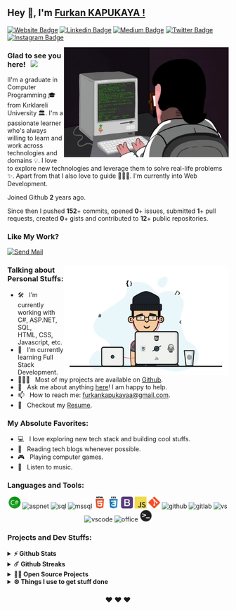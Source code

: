 ## Hey 👋, I'm [Furkan KAPUKAYA !](https://github.com/furkankapukayaa/)

[![Website Badge](https://img.shields.io/badge/Website-3b5998?style=flat-square&logo=google-chrome&logoColor=white)](https://furkankapukayaa.github.io/)
[![Linkedin Badge](https://img.shields.io/badge/-LinkedIn-0e76a8?style=flat-square&logo=Linkedin&logoColor=white)](https://www.linkedin.com/in/furkankapukayaa/)
[![Medium Badge](https://img.shields.io/badge/-Medium-000000?style=flat-square&logo=Medium&logoColor=white)](https://medium.com/@furkankapukayaa)
[![Twitter Badge](https://img.shields.io/badge/-Twitter-00acee?style=flat-square&logo=Twitter&logoColor=white)](https://twitter.com/furkankapukayaa)
[![Instagram Badge](https://img.shields.io/badge/-Instagram-e4405f?style=flat-square&logo=Instagram&logoColor=white)](https://instagram.com/furkankapukayaa/)

<img align="right" height="250" width="375" alt="" src="gifs/coder2.webp" /> 

### Glad to see you here! &nbsp; ![](https://visitor-badge.glitch.me/badge?page_id=furkankapukayaa.furkankapukayaa&style=flat-square&color=0088cc)

II'm a graduate in Computer Programming 🎓 from Kırklareli University 🏛. I'm a passionate learner who's always willing to learn and work across technologies and domains 💡. I love to explore new technologies and leverage them to solve real-life problems ✨. Apart from that I also love to guide 👨🏻‍💻. I'm currently into Web Development.

Joined Github **2** years ago. 

Since then I pushed **152**+ commits, opened **0**+ issues, submitted **1**+ pull requests, created **0**+ gists and contributed to **12**+ public repositories.


 ### Like My Work?
 <a href="mailto:furkankapukayaa@gmail.com" target="_blank"><img src="https://i.hizliresim.com/rhnggtt.png" alt="Send Mail" height="60px" width="217px" ><a>  


<img align="right" height="250" width="375" alt="" src="https://raw.githubusercontent.com/furkankapukayaa/furkankapukayaa/master/gifs/coder.gif" /> 

### Talking about Personal Stuffs:

- 🛠 &nbsp; I’m currently working with C#, ASP.NET, SQL, <br /> HTML, CSS, Javascript, etc.
- 🚀 &nbsp; I’m currently learning Full Stack Development.
- 👨🏻‍💻 &nbsp; Most of my projects are available on [Github](https://github.com/furkankapukayaa?tab=repositories).
- 💬 &nbsp; Ask me about anything [here](https://t.me/furkankapukaya)! I am happy to help.
- 📫 &nbsp; How to reach me: furkankapukayaa@gmail.com.
- 📝 &nbsp; Checkout my [Resume](https://github.com/furkankapukayaa/furkankapukayaa/blob/master/Resume.pdf).

### My Absolute Favorites:

- 💻 &nbsp; I love exploring new tech stack and building cool stuffs.
- 📰 &nbsp; Reading tech blogs whenever possible.
- 🎮 &nbsp; Playing computer games.
- 🎵 &nbsp; Listen to music.

### Languages and Tools:
<div align="center">
<img height="27" src="https://raw.githubusercontent.com/github/explore/80688e429a7d4ef2fca1e82350fe8e3517d3494d/topics/csharp/csharp.png" alt="csharp">
<img height="27" src="https://i.hizliresim.com/9jf9my0.png" alt="aspnet">
<img height="27" src="https://www.freeiconspng.com/uploads/sql-server-icon-png-29.png" alt="sql">
<img height="27" src="https://i.hizliresim.com/8p71gpf.png" alt="mssql">
<img height="27" src="https://raw.githubusercontent.com/github/explore/80688e429a7d4ef2fca1e82350fe8e3517d3494d/topics/html/html.png" alt="html">
<img height="27" src="https://raw.githubusercontent.com/github/explore/80688e429a7d4ef2fca1e82350fe8e3517d3494d/topics/css/css.png" alt="css">
<img height="27" src="https://raw.githubusercontent.com/github/explore/80688e429a7d4ef2fca1e82350fe8e3517d3494d/topics/bootstrap/bootstrap.png" alt="bootstrap">
<img height="27" src="https://raw.githubusercontent.com/github/explore/80688e429a7d4ef2fca1e82350fe8e3517d3494d/topics/javascript/javascript.png" alt="javascript">
<img height="27" src="https://raw.githubusercontent.com/devicons/devicon/master/icons/git/git-original.svg" alt="git">
<img height="27" src="https://cdn-icons-png.flaticon.com/512/25/25231.png" alt="github">
<img height="27" src="https://mau.dev/uploads/-/system/project/avatar/53/gitlab.png" alt="gitlab">
<img height="27" src="https://visualstudio.microsoft.com/wp-content/uploads/2019/06/BrandVisualStudioWin2019-3.svg" alt="vs">
<img height="27" src="https://code.visualstudio.com/assets/images/code-stable.png" alt="vscode">
<img height="27" src="https://upload.wikimedia.org/wikipedia/commons/thumb/0/0c/Microsoft_Office_logo_%282013%E2%80%932019%29.svg/1728px-Microsoft_Office_logo_%282013%E2%80%932019%29.svg.png" alt="office">
<img height="27" src="https://raw.githubusercontent.com/github/explore/80688e429a7d4ef2fca1e82350fe8e3517d3494d/topics/terminal/terminal.png" alt="terminal">
</div>

### Projects and Dev Stuffs:

<details>	
  <summary><b>⚡ Github Stats</b></summary>

  <br />
  <img height="180em" src="https://github-readme-stats.vercel.app/api?username=furkankapukayaa&show_icons=true&hide_border=true&&count_private=true&include_all_commits=true" />
  <img height="180em" src="https://github-readme-stats.vercel.app/api/top-langs/?username=furkankapukayaa&exclude_repo=KNN-Image-Classification&show_icons=true&hide_border=true&layout=compact&langs_count=8"/>
</details>

<details>	
  <summary><b>☄️ Github Streaks</b></summary>

  <br />
  <img height="180em" src="https://github-readme-streak-stats.herokuapp.com/?user=furkankapukayaa&hide_border=true" />
</details>

<details>
  <summary><b>🧑‍🚀 Open Source Projects</b></summary>

  <br />
  <table>
    <thead align="center">
      <tr border: none;>
        <td><b>💻 Projects</b></td>
        <td><b>🌟 Stars</b></td>
        <td><b>🍴 Forks</b></td>
        <td><b>🐛 Issues</b></td>
        <td><b>🔔 Pull Requests</b></td>
        <td><b>👨‍💻 Language</b></td>
      </tr>
    </thead>
    <tbody>
      <tr>
	      <td><a href="https://github.com/furkankapukayaa/MVC-Proje-Kampi"><b>🚀 MVC Proje Kampı</b></a></td>
        <td><img alt="Stars" src="https://img.shields.io/github/stars/furkankapukayaa/MVC-Proje-Kampi?style=flat-square&labelColor=343b41"/></td>
        <td><img alt="Forks" src="https://img.shields.io/github/forks/furkankapukayaa/MVC-Proje-Kampi?style=flat-square&labelColor=343b41"/></td>
        <td><img alt="Issues" src="https://img.shields.io/github/issues/furkankapukayaa/MVC-Proje-Kampi?style=flat-square"/></td>
        <td><img alt="Pull Requests" src="https://img.shields.io/github/issues-pr/furkankapukayaa/MVC-Proje-Kampi?style=flat-square"/></td>
        <td><img alt="Language" src="https://img.shields.io/github/languages/top/furkankapukayaa/MVC-Proje-Kampi?style=flat-square"/></td>
      </tr>
      <tr>
	      <td><a href="https://github.com/furkankapukayaa/EvdeKal"><b>💊 Evde Kal</b></a></td>
        <td><img alt="Stars" src="https://img.shields.io/github/stars/furkankapukayaa/EvdeKal?style=flat-square&labelColor=343b41"/></td>
        <td><img alt="Forks" src="https://img.shields.io/github/forks/furkankapukayaa/EvdeKal?style=flat-square&labelColor=343b41"/></td>
        <td><img alt="Issues" src="https://img.shields.io/github/issues/furkankapukayaa/EvdeKal?style=flat-square"/></td>
        <td><img alt="Pull Requests" src="https://img.shields.io/github/issues-pr/furkankapukayaa/EvdeKal?style=flat-square"/></td>
        <td><img alt="Language" src="https://img.shields.io/github/languages/top/furkankapukayaa/EvdeKal?style=flat-square"/></td>
      </tr>
      <tr>
	      <td><a href="https://github.com/furkankapukayaa/OtelOtomasyonu"><b>🏨 Otel Otomasyonu</b></a></td>
        <td><img alt="Stars" src="https://img.shields.io/github/stars/furkankapukayaa/OtelOtomasyonu?style=flat-square&labelColor=343b41"/></td>
        <td><img alt="Forks" src="https://img.shields.io/github/forks/furkankapukayaa/OtelOtomasyonu?style=flat-square&labelColor=343b41"/></td>
        <td><img alt="Issues" src="https://img.shields.io/github/issues/furkankapukayaa/OtelOtomasyonu?style=flat-square"/></td>
        <td><img alt="Pull Requests" src="https://img.shields.io/github/issues-pr/furkankapukayaa/OtelOtomasyonu?style=flat-square"/></td>
        <td><img alt="Language" src="https://img.shields.io/github/languages/top/furkankapukayaa/OtelOtomasyonu?style=flat-square"/></td>
      </tr>
      <tr>
	      <td><a href="https://github.com/furkankapukayaa/TodoList"><b>📋 Todo List</b></a></td>
        <td><img alt="Stars" src="https://img.shields.io/github/stars/furkankapukayaa/TodoList?style=flat-square&labelColor=343b41"/></td>
        <td><img alt="Forks" src="https://img.shields.io/github/forks/furkankapukayaa/TodoList?style=flat-square&labelColor=343b41"/></td>
        <td><img alt="Issues" src="https://img.shields.io/github/issues/furkankapukayaa/TodoList?style=flat-square"/></td>
        <td><img alt="Pull Requests" src="https://img.shields.io/github/issues-pr/furkankapukayaa/TodoList?style=flat-square"/></td>
         <td><img alt="Language" src="https://img.shields.io/github/languages/top/furkankapukayaa/TodoList?style=flat-square"/></td> 
      </tr>
    </tbody>
  </table>
  <br />
</details>
 
<details>	
  <br />
  <summary><b>⚙️ Things I use to get stuff done</b></summary>
  	<ul>
  	    <li><b>OS:</b> Windows 10</li>
	    <li><b>Laptop: </b> HP Elitebook</li>
	    <li><b>Code Editor:</b> Visual Studio - Visual Studio Code </li>
	    <li><b>To Stay Updated:</b> Youtube, Linkedin, Twitter and Medium.</li>
	</ul>	
</details>

<div align="center">

###  ❤️ ❤️ ❤️

</div>
